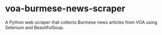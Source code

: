 # voa-burmese-news-scraper
A Python web scraper that collects Burmese news articles from VOA using Selenium and BeautifulSoup.
